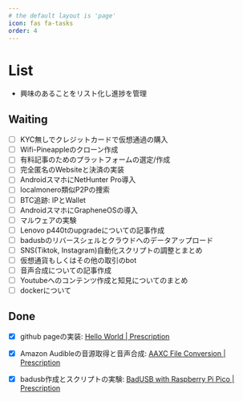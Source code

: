 ```yaml
---
# the default layout is 'page'
icon: fas fa-tasks
order: 4
---
```


# List

- 興味のあることをリスト化し進捗を管理

## Waiting

- [ ] KYC無しでクレジットカードで仮想通過の購入
- [ ] Wifi-Pineappleのクローン作成
- [ ] 有料記事のためのプラットフォームの選定/作成
- [ ] 完全匿名のWebsiteと決済の実装
- [ ] AndroidスマホにNetHunter Pro導入
- [ ] localmonero類似P2Pの捜索
- [ ] BTC追跡: IPとWallet
- [ ] AndroidスマホにGrapheneOSの導入
- [ ] マルウェアの実験
- [ ] Lenovo p440tのupgradeについての記事作成
- [ ] badusbのリバースシェルとクラウドへのデータアップロード
- [ ] SNS(Tiktok, Instagram)自動化スクリプトの調整とまとめ
- [ ] 仮想通貨もしくはその他の取引のbot
- [ ] 音声合成についての記事作成
- [ ] Youtubeへのコンテンツ作成と知見についてのまとめ
- [ ] dockerについて

## Done

- [x] github pageの実装: [Hello World \| Prescription](https://prescription1337.github.io/posts/1st-post/)
- [x] Amazon Audibleの音源取得と音声合成: [AAXC File Conversion \| Prescription](https://prescription1337.github.io/posts/AAXC-file-conversion/)
- [x] badusb作成とスクリプトの実験: [BadUSB with Raspberry Pi Pico \| Prescription](https://prescription1337.github.io/posts/BadUSB/)




